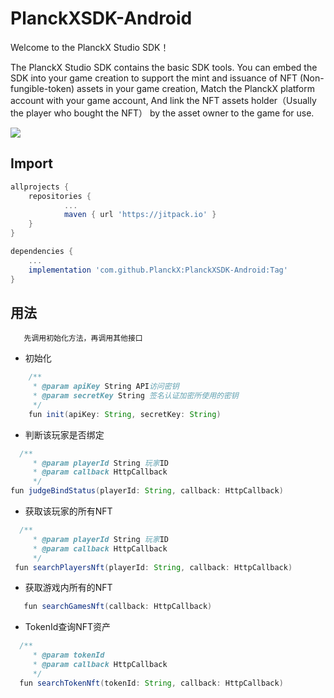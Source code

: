 # PlanckXSDK-Android

Welcome to the PlanckX Studio SDK！

The PlanckX Studio SDK  contains  the basic SDK tools. You can embed the SDK into your game creation to support the mint and issuance of NFT (Non-fungible-token) assets in your game creation, Match the PlanckX platform account with your game account, And link the NFT assets holder（Usually the player who bought the NFT） by the asset owner to the game for use.

[![](https://jitpack.io/v/PlanckX/PlanckXSDK-Android.svg)](https://jitpack.io/#PlanckX/PlanckXSDK-Android)
## Import
````groovy
allprojects {
	repositories {
			...
			maven { url 'https://jitpack.io' }
	}
}
````
````groovy
dependencies {
	...
	implementation 'com.github.PlanckX:PlanckXSDK-Android:Tag'
}
````
## 用法
````
   先调用初始化方法，再调用其他接口
````
-  初始化
````java
    /**
     * @param apiKey String API访问密钥
     * @param secretKey String 签名认证加密所使⽤的密钥
     */
    fun init(apiKey: String, secretKey: String)
````
- 判断该玩家是否绑定
````java
  /**
     * @param playerId String 玩家ID
     * @param callback HttpCallback
     */
fun judgeBindStatus(playerId: String, callback: HttpCallback)
````

- 获取该玩家的所有NFT
````java
  /**
     * @param playerId String 玩家ID
     * @param callback HttpCallback
     */
 fun searchPlayersNft(playerId: String, callback: HttpCallback)
````

- 获取游戏内所有的NFT
````java
   fun searchGamesNft(callback: HttpCallback)
````
- TokenId查询NFT资产
````java
  /**
     * @param tokenId
     * @param callback HttpCallback
     */
  fun searchTokenNft(tokenId: String, callback: HttpCallback)
````



